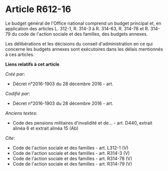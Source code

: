 # Article R612-16

Le budget général de l'Office national comprend un budget principal et, en application des articles L. 312-1, R. 314-3 à R.
314-63, R. 314-78 et R. 314-79 du code de l'action sociale et des familles, des budgets annexes.

Les délibérations et les décisions du conseil d'administration en ce qui concerne les budgets annexes sont exécutoires dans
les délais mentionnés à ces articles.

**Liens relatifs à cet article**

_Créé par_:

  - Décret n°2016-1903 du 28 décembre 2016 - art.

_Codifié par_:

  - Décret n°2016-1903 du 28 décembre 2016 - art.

_Anciens textes_:

  - Code des pensions militaires d'invalidité et de... - art. D440, extrait alinéa 6 et extrait alinéa 15 (Ab)

_Cite_:

  - Code de l'action sociale et des familles - art. L312-1 (V)
  - Code de l'action sociale et des familles - art. R314-3 (V)
  - Code de l'action sociale et des familles - art. R314-78 (V)
  - Code de l'action sociale et des familles - art. R314-79 (V)
